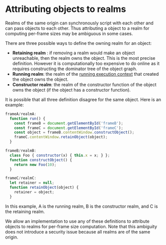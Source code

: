 # Attributing objects to realms

Realms of the same origin can synchronously script with each other and can pass objects to each other.
Thus attributing a object to a realm for computing per-frame sizes may be ambiguous in some cases.

There are three possible ways to define the owning realm for an object:

- **Retaining realm** : if removing a realm would make an object unreachable, then the realm owns the object. This is the most precise definition. However it is computationally too expensive to do online as it requires constructing the dominator tree of the object graph.
- **Running realm**: the realm of the [running execution context](https://www.ecma-international.org/ecma-262/10.0/index.html#running-execution-context) that created the object owns the object.
- **Constructor realm**: the realm of the constructor function of the object owns the object (if the object has a constructor function).

It is possible that all three definition disagree for the same object. Here is an example:

```javascript
frameA/realmA:
  function run() {
    const frameB = document.getElementById('frameB');
    const frameC = document.getElementById('frameC');
    const object = frameB.contentWindow.constructObject();
    frameC.contentWindow.retainObject(object);
  }

frameB/realmB:
  class Foo { constructor(x) { this.x = x; } };
  function constructObject() {
    return new Foo(10);
  }

frameC/realmC:
  let retainer = null;
  function retainObject(object) {
    retainer = object;
  }
```

In this example, A is the running realm, B is the constructor realm, and C is the retaining realm.

We allow an implementation to use any of these definitions to attribute objects to realms for per-frame size computation.
Note that this ambiguity does not introduce a security issue because all realms are of the same origin.